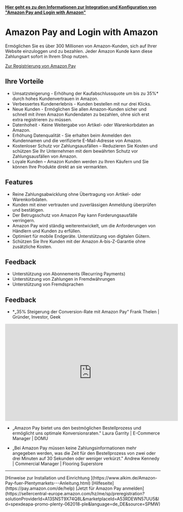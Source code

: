 [**Hier geht es zu den Informationen zur Integration und Konfiguration von "Amazon Pay and Login with Amazon"**](https://www.alkim.de/Amazon-Pay-fuer-Plentymarkets---Anleitung.html)

# Amazon Pay and Login with Amazon
Ermöglichen Sie es über 300 Millionen von Amazon-Kunden, sich auf Ihrer Website einzuloggen und zu bezahlen. Jeder Amazon Kunde kann diese Zahlungsart sofort in Ihrem Shop nutzen.

[Zur Registrierung von Amazon Pay](https://sellercentral-europe.amazon.com/hz/me/sp/preregistration?solutionProviderId=A13SNST9X74Q8L&marketplaceId=A53RDEWN57UU5&ld=spexdeapa-promo-plenty-062018-ple&language=de_DE&source=SPMW)
## Ihre Vorteile
- Umsatzsteigerung - Erhöhung der Kaufabschlussquote um bis zu 35%* durch hohes Kundenvertrauen in Amazon.
- Verbessertes Kundenerlebnis - Kunden bestellen mit nur drei Klicks.
- Neue Kunden - Ermöglichen Sie allen Amazon-Kunden sicher und schnell mit ihren Amazon Kundendaten zu bezahlen, ohne sich erst extra registrieren zu müssen.
- Datenhoheit - Keine Weitergabe von Artikel- oder Warenkorbdaten an Amazon.
- Erhöhung Datenqualität - Sie erhalten beim Anmelden den Kundennamen und die verifizierte E-Mail-Adresse von Amazon.
- Kostenloser Schutz vor Zahlungsausfällen – Reduzieren Sie Kosten und schützen Sie Ihr Unternehmen mit dem bewährten Schutz vor Zahlungsausfällen von Amazon.
- Loyale Kunden – Amazon Kunden werden zu Ihren Käufern und Sie können Ihre Produkte direkt an sie vermarkten.

## Features
- Reine Zahlungsabwicklung ohne Übertragung von Artikel- oder Warenkorbdaten.
- Kunden mit einer vertrauten und zuverlässigen Anmeldung überprüfen und bestätigen.
- Der Betrugsschutz von Amazon Pay kann Forderungsausfälle verringern.
- Amazon Pay wird ständig weiterentwickelt, um die Anforderungen von Händlern und Kunden zu erfüllen. 
- Optimiert für mobile Endgeräte. Unterstützung von digitalen Gütern.
- Schützen Sie Ihre Kunden mit der Amazon A-bis-Z-Garantie ohne zusätzliche Kosten.

## Feedback
- Unterstützung von Abonnements (Recurring Payments)
- Unterstützung von Zahlungen in Fremdwährungen
- Unterstützung von Fremdsprachen

## Feedback
- *„35% Steigerung der Conversion-Rate mit Amazon Pay“
Frank Thelen | Gründer, Investor, Geek 

<iframe width="560" height="315" src="https://www.youtube.com/embed/kBrMmunO-3g" frameborder="0" allow="autoplay; encrypted-media" allowfullscreen></iframe>

- „Amazon Pay bietet uns den bestmöglichen Bestellprozess und ermöglicht uns optimale Konversionsraten."
Laura Garrity | E-Commerce Manager | DOMU

- „Bei Amazon Pay müssen keine Zahlungsinformationen mehr angegeben werden, was die Zeit für den Bestellprozess von zwei oder drei Minuten auf 30 Sekunden oder weniger verkürzt."
Andrew Kennedy | Commercial Manager | Flooring Superstore

<hr>
[Hinweise zur Installation und Einrichtung ](https://www.alkim.de/Amazon-Pay-fuer-Plentymarkets---Anleitung.html)	   
[Hilfeseite](https://pay.amazon.com/de/help)	 
[Jetzt für Amazon Pay anmelden](https://sellercentral-europe.amazon.com/hz/me/sp/preregistration?solutionProviderId=A13SNST9X74Q8L&marketplaceId=A53RDEWN57UU5&ld=spexdeapa-promo-plenty-062018-ple&language=de_DE&source=SPMW)